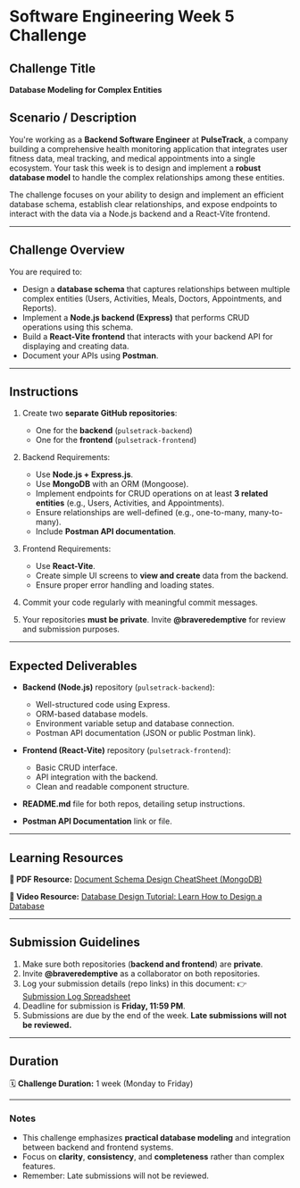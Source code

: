 # Software Engineering Week 5 Challenge

## Challenge Title

**Database Modeling for Complex Entities**

## Scenario / Description

You're working as a **Backend Software Engineer** at **PulseTrack**, a company building a comprehensive health monitoring application that integrates user fitness data, meal tracking, and medical appointments into a single ecosystem. Your task this week is to design and implement a **robust database model** to handle the complex relationships among these entities.

The challenge focuses on your ability to design and implement an efficient database schema, establish clear relationships, and expose endpoints to interact with the data via a Node.js backend and a React-Vite frontend.

---

## Challenge Overview

You are required to:

* Design a **database schema** that captures relationships between multiple complex entities (Users, Activities, Meals, Doctors, Appointments, and Reports).
* Implement a **Node.js backend (Express)** that performs CRUD operations using this schema.
* Build a **React-Vite frontend** that interacts with your backend API for displaying and creating data.
* Document your APIs using **Postman**.

---

## Instructions

1. Create two **separate GitHub repositories**:

   * One for the **backend** (`pulsetrack-backend`)
   * One for the **frontend** (`pulsetrack-frontend`)
2. Backend Requirements:

   * Use **Node.js + Express.js**.
   * Use **MongoDB** with an ORM (Mongoose).
   * Implement endpoints for CRUD operations on at least **3 related entities** (e.g., Users, Activities, and Appointments).
   * Ensure relationships are well-defined (e.g., one-to-many, many-to-many).
   * Include **Postman API documentation**.
3. Frontend Requirements:

   * Use **React-Vite**.
   * Create simple UI screens to **view and create** data from the backend.
   * Ensure proper error handling and loading states.
4. Commit your code regularly with meaningful commit messages.
5. Your repositories **must be private**. Invite **@braveredemptive** for review and submission purposes.

---

## Expected Deliverables

* **Backend (Node.js)** repository (`pulsetrack-backend`):

  * Well-structured code using Express.
  * ORM-based database models.
  * Environment variable setup and database connection.
  * Postman API documentation (JSON or public Postman link).
* **Frontend (React-Vite)** repository (`pulsetrack-frontend`):

  * Basic CRUD interface.
  * API integration with the backend.
  * Clean and readable component structure.
* **README.md** file for both repos, detailing setup instructions.
* **Postman API Documentation** link or file.

---

## Learning Resources

**📘 PDF Resource:**
[Document Schema Design CheatSheet (MongoDB)](https://www.mongodb.com/resources/products/fundamentals/download-the-document-schema-design-cheatsheet?utm_source=chatgpt.com?utm_source=chatgpt.com)

**🎥 Video Resource:**
[Database Design Tutorial: Learn How to Design a Database](https://www.youtube.com/watch?v=ztHopE5Wnpc)

---

## Submission Guidelines

1. Make sure both repositories (**backend and frontend**) are **private**.
2. Invite **@braveredemptive** as a collaborator on both repositories.
3. Log your submission details (repo links) in this document:
   👉 [Submission Log Spreadsheet](https://docs.google.com/spreadsheets/d/131My2Yo2ekHu9KR9v0-NOfFENDiNm8rT0UEXBhUrkbc/edit?usp=drivesdk)
4. Deadline for submission is **Friday, 11:59 PM**.
5. Submissions are due by the end of the week. **Late submissions will not be reviewed.**
---

## Duration

🗓️ **Challenge Duration:** 1 week (Monday to Friday)

---

### Notes

* This challenge emphasizes **practical database modeling** and integration between backend and frontend systems.
* Focus on **clarity**, **consistency**, and **completeness** rather than complex features.
* Remember: Late submissions will not be reviewed.
